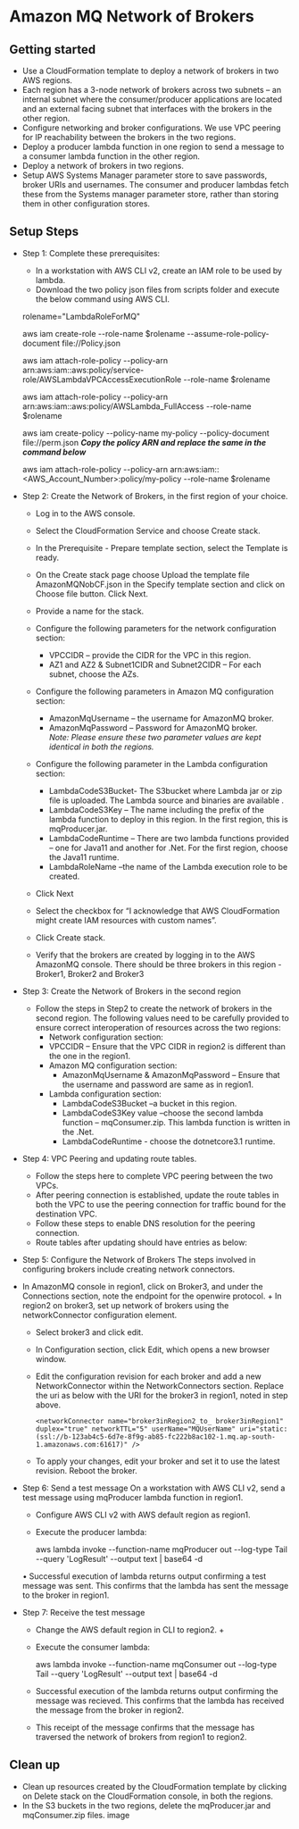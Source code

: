 # Amazon MQ Network of Brokers

## Getting started

+ Use a CloudFormation template to deploy a network of brokers in two AWS regions. 
+ Each region has a 3-node network of brokers across two subnets – an internal subnet where the consumer/producer applications are located and an external facing subnet that interfaces with the brokers in the other region.
+ Configure networking and broker configurations. We use VPC peering for IP reachability between the brokers in the two regions.
+ Deploy a producer lambda function in one region to send a message to a consumer lambda function in the other region.
+ Deploy a network of brokers in two regions.
+ Setup AWS Systems Manager parameter store to save passwords, broker URIs and usernames. The consumer and producer lambdas fetch these from the Systems manager parameter store, rather than storing them in other configuration stores.
## Setup Steps 
+  Step 1: Complete these prerequisites: 
    + In a workstation with AWS CLI v2, create an IAM role to be used by lambda.  
    +  Download the two policy json files from scripts folder and execute the below command using AWS CLI.

    rolename="LambdaRoleForMQ"
    
    aws iam create-role --role-name $rolename --assume-role-policy-document file://Policy.json
    
    aws iam attach-role-policy --policy-arn arn:aws:iam::aws:policy/service-role/AWSLambdaVPCAccessExecutionRole --role-name $rolename
    
    aws iam attach-role-policy --policy-arn arn:aws:iam::aws:policy/AWSLambda_FullAccess --role-name $rolename

    aws iam create-policy --policy-name my-policy --policy-document file://perm.json
    ***Copy the policy ARN and replace the same in the command below***

    aws iam attach-role-policy --policy-arn arn:aws:iam::<AWS_Account_Number>:policy/my-policy --role-name $rolename
    
+ Step 2: Create the Network of Brokers, in the first region of your choice.
  + Log in to the AWS console.  
  + Select the CloudFormation Service and choose Create stack.
  + In the Prerequisite - Prepare template section, select the Template is ready.
  + On the Create stack page choose Upload the template file AmazonMQNobCF.json in the Specify template section and click on Choose file button. Click Next.
  + Provide a name for the stack.

  + Configure the following parameters for the network configuration section: 
    +  VPCCIDR – provide the CIDR for the VPC in this region. 
    + AZ1 and AZ2 & Subnet1CIDR and Subnet2CIDR – For each subnet, choose the AZs.

  + Configure the following parameters in Amazon MQ configuration section: 
    + AmazonMqUsername – the username for AmazonMQ broker. 
    + AmazonMqPassword – Password for AmazonMQ broker.    
  **Note:* Please ensure these two parameter values are kept identical in both the regions.*

  + Configure the following parameter in the Lambda configuration section:

    + LambdaCodeS3Bucket- The S3bucket where Lambda jar or zip file is uploaded. The Lambda source and binaries are available . 
    + LambdaCodeS3Key – The name including the prefix of the lambda function to deploy in this region. In the first region, this is mqProducer.jar. 
    + LambdaCodeRuntime – There are two lambda functions provided – one for Java11 and another for .Net. For the first region, choose the Java11 runtime. 
    + LambdaRoleName –the name of the Lambda execution role to be created.

  + Click Next  
  + Select the checkbox for “I acknowledge that AWS CloudFormation might create IAM resources with custom names”. 
  + Click Create stack. 
  + Verify that the brokers are created by logging in to the AWS AmazonMQ console. There should be three brokers in this region - Broker1, Broker2 and Broker3 

+ Step 3: Create the Network of Brokers in the second region 
  + Follow the steps in Step2 to create the network of brokers in the second region. The following values need to be carefully provided to ensure correct interoperation of resources across the two regions: 
    +  Network configuration section:
      +  VPCCIDR – Ensure that the VPC CIDR in region2 is different than the one in the region1. 
    + Amazon MQ configuration section: 
      + AmazonMqUsername & AmazonMqPassword – Ensure that the username and password are same as in region1. 
    + Lambda configuration section: 
       + LambdaCodeS3Bucket –a bucket in this region. 
       + LambdaCodeS3Key value –choose the second lambda function – mqConsumer.zip. This lambda function is written in the .Net. 
       + LambdaCodeRuntime - choose the dotnetcore3.1 runtime.

+ Step 4: VPC Peering and updating route tables. 
  + Follow the steps here to complete VPC peering between the two VPCs. 
  + After peering connection is established, update the route tables in both the VPC to use the peering connection for traffic bound for the destination VPC. 
  + Follow these steps to enable DNS resolution for the peering connection. 
  + Route tables after updating should have entries as below:

+ Step 5: Configure the Network of Brokers The steps involved in configuring brokers include creating network connectors.

+ In AmazonMQ console in region1, click on Broker3, and under the Connections section, note the endpoint for the openwire protocol. + In region2 on broker3, set up network of brokers using the networkConnector configuration element. 
  +  Select broker3 and click edit.

  +  In Configuration section, click Edit, which opens a new browser window.

  + Edit the configuration revision for each broker and add a new NetworkConnector within the NetworkConnectors section. Replace the uri as below with the URI for the broker3 in region1, noted in step above.

        <networkConnector name="broker3inRegion2_to_ broker3inRegion1" duplex="true" networkTTL="5" userName="MQUserName" uri="static:(ssl://b-123ab4c5-6d7e-8f9g-ab85-fc222b8ac102-1.mq.ap-south-1.amazonaws.com:61617)" />
  +  To apply your changes, edit your broker and set it to use the latest revision. Reboot the broker.

+ Step 6: Send a test message On a workstation with AWS CLI v2, send a test message using mqProducer lambda function in region1.

  + Configure AWS CLI v2 with AWS default region as region1. 
  + Execute the producer lambda:

    aws lambda invoke --function-name mqProducer out --log-type Tail --query 'LogResult' --output text | base64 -d

  • Successful execution of lambda returns output confirming a test message was sent. This confirms that the lambda has sent the message to the broker in region1.
 
+ Step 7: Receive the test message 
  + Change the AWS default region in CLI to region2. +
  + Execute the consumer lambda:

    aws lambda invoke --function-name mqConsumer out --log-type Tail --query 'LogResult' --output text | base64 -d

  + Successful execution of the lambda returns output confirming the message was recieved. This confirms that the lambda has received the message from the broker in region2.
  + This receipt of the message confirms that the message has traversed the network of brokers from region1 to region2.

## Clean up

+ Clean up resources created by the CloudFormation template by clicking on Delete stack on the CloudFormation console, in both the regions. 
+  In the S3 buckets in the two regions, delete the mqProducer.jar and mqConsumer.zip files. image
